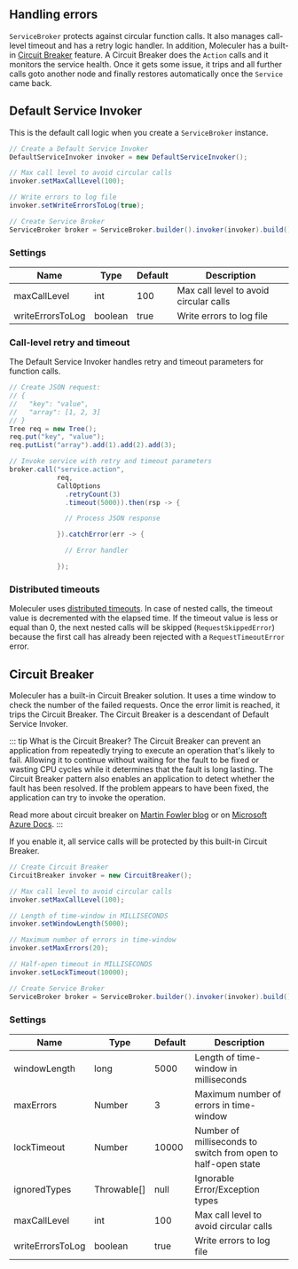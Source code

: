 ## Handling errors

`ServiceBroker` protects against circular function calls.
It also manages call-level timeout and has a retry logic handler.
In addition, Moleculer has a built-in
[Circuit Breaker](https://en.wikipedia.org/wiki/Circuit_breaker_design_pattern) feature.
A Circuit Breaker does the `Action` calls and it monitors the service health. Once it gets some issue,
it trips and all further calls goto another node and finally restores automatically once the `Service` came back.

## Default Service Invoker

This is the default call logic when you create a `ServiceBroker` instance.

```java
// Create a Default Service Invoker
DefaultServiceInvoker invoker = new DefaultServiceInvoker();

// Max call level to avoid circular calls
invoker.setMaxCallLevel(100);

// Write errors to log file
invoker.setWriteErrorsToLog(true);

// Create Service Broker
ServiceBroker broker = ServiceBroker.builder().invoker(invoker).build();
```

### Settings

| Name | Type | Default | Description |
| ---- | ---- | ------- | ----------- |
| maxCallLevel | int | 100 | Max call level to avoid circular calls |
| writeErrorsToLog | boolean | true | Write errors to log file |

### Call-level retry and timeout

The Default Service Invoker handles retry and timeout parameters for function calls.

```java
// Create JSON request:
// {
//   "key": "value",
//   "array": [1, 2, 3]
// }
Tree req = new Tree();
req.put("key", "value");
req.putList("array").add(1).add(2).add(3);

// Invoke service with retry and timeout parameters
broker.call("service.action",
            req,
            CallOptions
              .retryCount(3)
              .timeout(5000)).then(rsp -> {

              // Process JSON response

            }).catchError(err -> {

              // Error handler

            });
```

### Distributed timeouts

Moleculer uses [distributed timeouts](https://www.datawire.io/guide/traffic/deadlines-distributed-timeouts-microservices/).
In case of nested calls, the timeout value is decremented with the elapsed time.
If the timeout value is less or equal than 0, the next nested calls will be skipped (`RequestSkippedError`)
because the first call has already been rejected with a `RequestTimeoutError` error.

## Circuit Breaker

Moleculer has a built-in Circuit Breaker solution.
It uses a time window to check the number of the failed requests.
Once the error limit is reached, it trips the Circuit Breaker.
The Circuit Breaker is a descendant of Default Service Invoker.

::: tip What is the Circuit Breaker?
The Circuit Breaker can prevent an application from repeatedly trying to execute an operation that's likely to fail.
Allowing it to continue without waiting for the fault to be fixed or wasting CPU cycles while it determines that the fault is long lasting.
The Circuit Breaker pattern also enables an application to detect whether the fault has been resolved.
If the problem appears to have been fixed, the application can try to invoke the operation.

Read more about circuit breaker on [Martin Fowler blog](https://martinfowler.com/bliki/CircuitBreaker.html)
or on [Microsoft Azure Docs](https://docs.microsoft.com/azure/architecture/patterns/circuit-breaker).
:::

If you enable it, all service calls will be protected by this built-in Circuit Breaker.

```java
// Create Circuit Breaker
CircuitBreaker invoker = new CircuitBreaker();

// Max call level to avoid circular calls
invoker.setMaxCallLevel(100);

// Length of time-window in MILLISECONDS
invoker.setWindowLength(5000);

// Maximum number of errors in time-window
invoker.setMaxErrors(20);

// Half-open timeout in MILLISECONDS
invoker.setLockTimeout(10000);

// Create Service Broker
ServiceBroker broker = ServiceBroker.builder().invoker(invoker).build();
```

### Settings

| Name | Type | Default | Description |
| ---- | ---- | ------- | ----------- |
| windowLength | long | 5000 | Length of time-window in milliseconds |
| maxErrors | Number | 3 | Maximum number of errors in time-window |
| lockTimeout | Number | 10000 | Number of milliseconds to switch from open to half-open state |
| ignoredTypes | Throwable[] | null | Ignorable Error/Exception types |
| maxCallLevel | int | 100 | Max call level to avoid circular calls |
| writeErrorsToLog | boolean | true | Write errors to log file |
